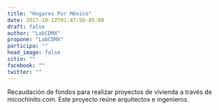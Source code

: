 ```yaml
---
title: "Hogares Por México"
date: 2017-10-12T01:47:56-05:00
draft: false
author: "LabCDMX"
propone: "LabCDMX"
participa: ""
head_image: false
sitio: ""
facebook: ""
twitter: ""
---
```

Recaudación de fondos para realizar proyectos de vivienda a través de micochinito.com. Este proyecto reúne arquitectos e ingenieros.
